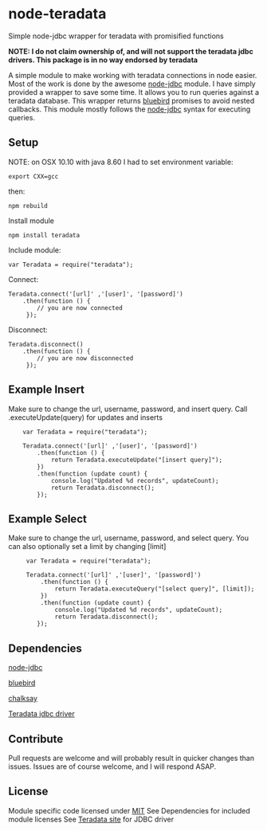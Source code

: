 # node-teradata
Simple node-jdbc wrapper for teradata with promisified functions

**NOTE: I do not claim ownership of, and will not support the teradata jdbc drivers. This package is in no way endorsed by teradata**

A simple module to make working with teradata connections in node easier. Most of the work is done by the awesome [node-jdbc](https://www.npmjs.com/package/jdbc) module. I have simply provided a wrapper to save some time. It allows you to run queries against a teradata database. This wrapper returns [bluebird](https://www.npmjs.com/package/bluebird) promises to avoid nested callbacks. This module mostly follows the [node-jdbc](https://www.npmjs.com/package/jdbc) syntax for executing queries.

## Setup 
NOTE: 
on OSX 10.10 with java 8.60 I had to set environment variable:
```
export CXX=gcc
```

then:
```
npm rebuild
```

Install module
```
npm install teradata
```

Include module:
```
var Teradata = require("teradata");
```

Connect:
```
Teradata.connect('[url]' ,'[user]', '[password]')
    .then(function () {    
        // you are now connected
     });
```

Disconnect:
```
Teradata.disconnect()
    .then(function () {    
        // you are now disconnected
     });
```

## Example Insert
Make sure to change the url, username, password, and insert query. Call .executeUpdate(query) for updates and inserts

```    
    var Teradata = require("teradata");
        
    Teradata.connect('[url]' ,'[user]', '[password]')
        .then(function () {       
            return Teradata.executeUpdate("[insert query]");
        })
        .then(function (update count) {
            console.log("Updated %d records", updateCount);
            return Teradata.disconnect();
        });        
```
## Example Select
Make sure to change the url, username, password, and select query. You can also optionally set a limit by changing [limit]
```
     var Teradata = require("teradata");
         
     Teradata.connect('[url]' ,'[user]', '[password]')
         .then(function () {       
             return Teradata.executeQuery("[select query]", [limit]);
         })
         .then(function (update count) {
             console.log("Updated %d records", updateCount);
             return Teradata.disconnect();
        });  
```

## Dependencies
[node-jdbc](https://www.npmjs.com/package/jdbc)

[bluebird](https://www.npmjs.com/package/bluebird)

[chalksay](https://www.npmjs.com/package/chalksay)

[Teradata jdbc driver](http://downloads.teradata.com/download/connectivity/jdbc-driver)

## Contribute
Pull requests are welcome and will probably result in quicker changes than issues. Issues are of course welcome, and I will respond ASAP.

## License
Module specific code licensed under [MIT](https://github.com/gantrim/node-teradata/blob/development/LICENSE)
See Dependencies for included module licenses
See [Teradata site](http://downloads.teradata.com/download/connectivity/jdbc-driver) for JDBC driver

